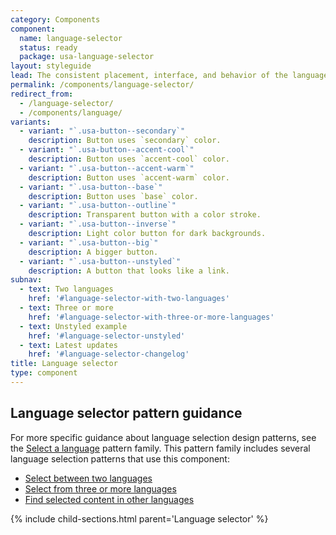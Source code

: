 ```yaml
---
category: Components
component:
  name: language-selector
  status: ready
  package: usa-language-selector
layout: styleguide
lead: The consistent placement, interface, and behavior of the language selection component allows users to easily find and access content in the language the user is most comfortable in. 
permalink: /components/language-selector/
redirect_from:
  - /language-selector/
  - /components/language/
variants:
  - variant: "`.usa-button--secondary`"
    description: Button uses `secondary` color.
  - variant: "`.usa-button--accent-cool`"
    description: Button uses `accent-cool` color.
  - variant: "`.usa-button--accent-warm`"
    description: Button uses `accent-warm` color.
  - variant: "`.usa-button--base`"
    description: Button uses `base` color.
  - variant: "`.usa-button--outline`"
    description: Transparent button with a color stroke.
  - variant: "`.usa-button--inverse`"
    description: Light color button for dark backgrounds.
  - variant: "`.usa-button--big`"
    description: A bigger button.
  - variant: "`.usa-button--unstyled`"
    description: A button that looks like a link.
subnav:
  - text: Two languages
    href: '#language-selector-with-two-languages'
  - text: Three or more
    href: '#language-selector-with-three-or-more-languages'
  - text: Unstyled example
    href: '#language-selector-unstyled'
  - text: Latest updates
    href: '#language-selector-changelog'
title: Language selector
type: component
---
```


## Language selector pattern guidance
For more specific guidance about language selection design patterns, see the <a href="{{ site.baseurl }}/patterns/select-a-language/">Select a language</a> pattern family. This pattern family includes several language selection patterns that use this component:
- <a href="{{ site.baseurl }}/patterns/select-a-language/two-languages/">Select between two languages</a>
- <a href="{{ site.baseurl }}/patterns/select-a-language/three-or-more-languages/">Select from three or more languages</a>
- <a href="{{ site.baseurl }}/patterns/select-a-language/selected-content/">Find selected content in other languages</a>

{% include child-sections.html parent='Language selector' %}
